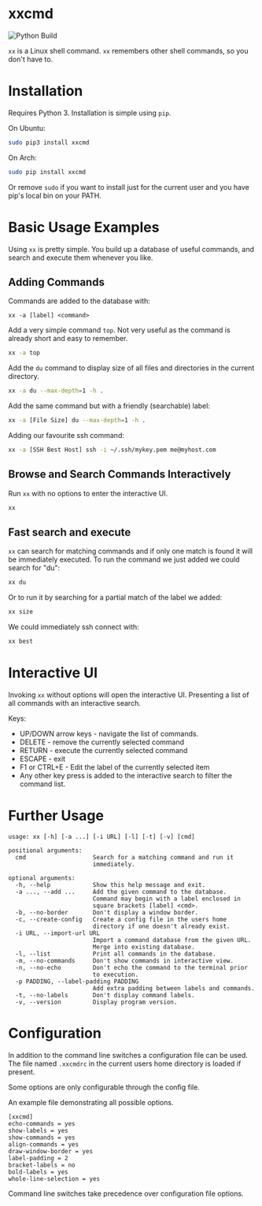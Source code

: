 # xxcmd

![Python Build](https://github.com/grking/xxcmd/workflows/Python%20Build/badge.svg)

`xx` is a Linux shell command. `xx` remembers other shell commands, so you don't have to.

# Installation

Requires Python 3. Installation is simple using `pip`.

On Ubuntu:

```bash
sudo pip3 install xxcmd
```

On Arch:

```bash
sudo pip install xxcmd
```

Or remove `sudo` if you want to install just for the current user and you have pip's local bin on your PATH.

# Basic Usage Examples

Using `xx` is pretty simple. You build up a database of useful commands, and search and execute them whenever you like.

## Adding Commands

Commands are added to the database with:

`xx -a [label] <command>`

Add a very simple command `top`. Not very useful as the command is already short and easy to remember.

```bash
xx -a top
```

Add the `du` command to display size of all files and directories in the current directory.

```bash
xx -a du --max-depth=1 -h .
```

Add the same command but with a friendly (searchable) label:

```bash
xx -a [File Size] du --max-depth=1 -h .
```

Adding our favourite ssh command:

```bash
xx -a [SSH Best Host] ssh -i ~/.ssh/mykey.pem me@myhost.com
```

## Browse and Search Commands Interactively

Run `xx` with no options to enter the interactive UI.

```bash
xx
```

## Fast search and execute

`xx` can search for matching commands and if only one match is found it will be immediately executed. To run the command we just added we could search for "du":

```bash
xx du
```

Or to run it by searching for a partial match of the label we added:

```bash
xx size
```

We could immediately ssh connect with:

```bash
xx best
```

# Interactive UI

Invoking `xx` without options will open the interactive UI. Presenting a list of all commands with an interactive search.

Keys:

* UP/DOWN arrow keys - navigate the list of commands.
* DELETE - remove the currently selected command
* RETURN - execute the currently selected command
* ESCAPE - exit
* F1 or CTRL+E - Edit the label of the currently selected item
* Any other key press is added to the interactive search to filter the command list.

# Further Usage

```text
usage: xx [-h] [-a ...] [-i URL] [-l] [-t] [-v] [cmd]

positional arguments:
  cmd                   Search for a matching command and run it
  						immediately.

optional arguments:
  -h, --help            Show this help message and exit.
  -a ..., --add ...     Add the given command to the database.
                        Command may begin with a label enclosed in
                        square brackets [label] <cmd>.
  -b, --no-border       Don't display a window border.
  -c, --create-config   Create a config file in the users home
                        directory if one doesn't already exist.
  -i URL, --import-url URL
                        Import a command database from the given URL.
                        Merge into existing database.
  -l, --list            Print all commands in the database.
  -m, --no-commands     Don't show commands in interactive view.
  -n, --no-echo         Don't echo the command to the terminal prior
  						to execution.
  -p PADDING, --label-padding PADDING
                        Add extra padding between labels and commands.
  -t, --no-labels       Don't display command labels.
  -v, --version         Display program version.
```

# Configuration

In addition to the command line switches a configuration file can be used. The file named `.xxcmdrc` in the current users home directory is loaded if present.

Some options are only configurable through the config file.

An example file demonstrating all possible options.

```text
[xxcmd]
echo-commands = yes
show-labels = yes
show-commands = yes
align-commands = yes
draw-window-border = yes
label-padding = 2
bracket-labels = no
bold-labels = yes
whole-line-selection = yes
```

Command line switches take precedence over configuration file options.
